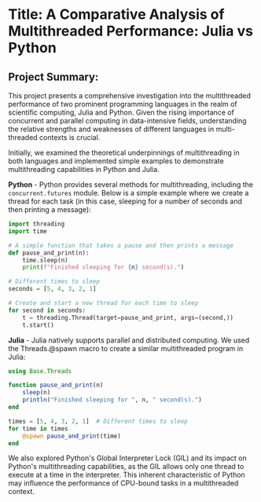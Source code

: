 # Title: A Comparative Analysis of Multithreaded Performance: Julia vs Python

## Project Summary:

This project presents a comprehensive investigation into the multithreaded performance of two prominent programming languages in the realm of scientific computing, Julia and Python. Given the rising importance of concurrent and parallel computing in data-intensive fields, understanding the relative strengths and weaknesses of different languages in multi-threaded contexts is crucial.

Initially, we examined the theoretical underpinnings of multithreading in both languages and implemented simple examples to demonstrate multithreading capabilities in Python and Julia.

**Python** - Python provides several methods for multithreading, including the `concurrent.futures` module. Below is a simple example where we create a thread for each task (in this case, sleeping for a number of seconds and then printing a message):

```python
import threading
import time

# A simple function that takes a pause and then prints a message
def pause_and_print(n):
    time.sleep(n)
    print(f"Finished sleeping for {n} second(s).")

# Different times to sleep
seconds = [5, 4, 3, 2, 1] 

# Create and start a new thread for each time to sleep
for second in seconds:
    t = threading.Thread(target=pause_and_print, args=(second,))
    t.start()
```
**Julia** - Julia natively supports parallel and distributed computing. We used the Threads.@spawn macro to create a similar multithreaded program in Julia:

```Julia
using Base.Threads

function pause_and_print(n)
    sleep(n)
    println("Finished sleeping for ", n, " second(s).")
end

times = [5, 4, 3, 2, 1]  # Different times to sleep
for time in times
    @spawn pause_and_print(time)
end
```

We also explored Python's Global Interpreter Lock (GIL) and its impact on Python's multithreading capabilities, as the GIL allows only one thread to execute at a time in the interpreter. This inherent characteristic of Python may influence the performance of CPU-bound tasks in a multithreaded context.









